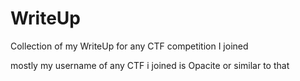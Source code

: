 # WriteUp
Collection of my WriteUp for any CTF competition I joined

mostly my username of any CTF i joined is Opacite or similar to that
